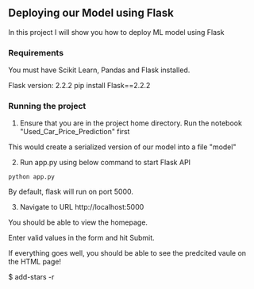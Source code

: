 ## Deploying our Model using Flask
In this project I will show you how to deploy ML model using Flask 

### Requirements
You must have Scikit Learn, Pandas and Flask installed.

Flask version: 2.2.2
pip install Flask==2.2.2

### Running the project
1. Ensure that you are in the project home directory. Run the notebook "Used_Car_Price_Prediction" first

This would create a serialized version of our model into a file "model"

2. Run app.py using below command to start Flask API
```
python app.py
```
By default, flask will run on port 5000.

3. Navigate to URL http://localhost:5000

You should be able to view the homepage.

Enter valid values in the form and hit Submit.

If everything goes well, you should  be able to see the predcited vaule on the HTML page!

$ add-stars -r

